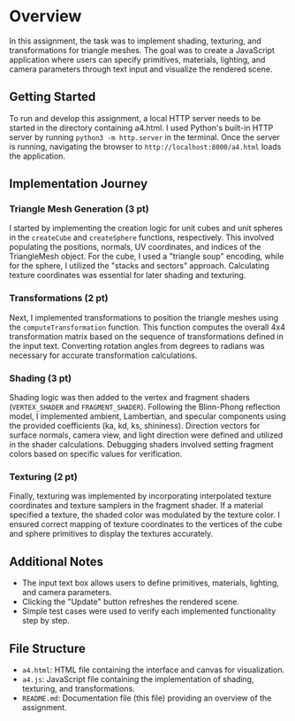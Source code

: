 # **Overview**
In this assignment, the task was to implement shading, texturing, and transformations for triangle meshes. The goal was to create a JavaScript application where users can specify primitives, materials, lighting, and camera parameters through text input and visualize the rendered scene.

## **Getting Started**
To run and develop this assignment, a local HTTP server needs to be started in the directory containing a4.html. I used Python's built-in HTTP server by running `python3 -m http.server` in the terminal. Once the server is running, navigating the browser to `http://localhost:8000/a4.html` loads the application.

## **Implementation Journey**
### **Triangle Mesh Generation (3 pt)**
I started by implementing the creation logic for unit cubes and unit spheres in the `createCube` and `createSphere` functions, respectively. This involved populating the positions, normals, UV coordinates, and indices of the TriangleMesh object. For the cube, I used a "triangle soup" encoding, while for the sphere, I utilized the "stacks and sectors" approach. Calculating texture coordinates was essential for later shading and texturing.

### **Transformations (2 pt)**
Next, I implemented transformations to position the triangle meshes using the `computeTransformation` function. This function computes the overall 4x4 transformation matrix based on the sequence of transformations defined in the input text. Converting rotation angles from degrees to radians was necessary for accurate transformation calculations.

### **Shading (3 pt)**
Shading logic was then added to the vertex and fragment shaders (`VERTEX_SHADER` and `FRAGMENT_SHADER`). Following the Blinn-Phong reflection model, I implemented ambient, Lambertian, and specular components using the provided coefficients (ka, kd, ks, shininess). Direction vectors for surface normals, camera view, and light direction were defined and utilized in the shader calculations. Debugging shaders involved setting fragment colors based on specific values for verification.

### **Texturing (2 pt)**
Finally, texturing was implemented by incorporating interpolated texture coordinates and texture samplers in the fragment shader. If a material specified a texture, the shaded color was modulated by the texture color. I ensured correct mapping of texture coordinates to the vertices of the cube and sphere primitives to display the textures accurately.

## **Additional Notes**
- The input text box allows users to define primitives, materials, lighting, and camera parameters.
- Clicking the "Update" button refreshes the rendered scene.
- Simple test cases were used to verify each implemented functionality step by step.

## **File Structure**
- `a4.html`: HTML file containing the interface and canvas for visualization.
- `a4.js`: JavaScript file containing the implementation of shading, texturing, and transformations.
- `README.md`: Documentation file (this file) providing an overview of the assignment.
